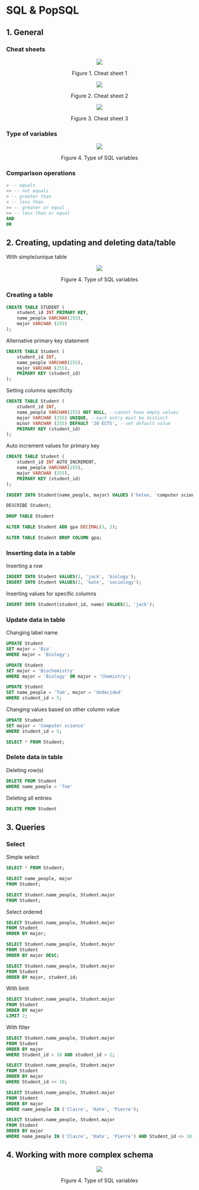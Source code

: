 # SQL & PopSQL

## 1. General

### Cheat sheets 

<p align="center"><img src="https://github.com/jcmeunier77code/My_cheat_sheets/blob/master/07.%20SQL/SQL-Cheet-Sheet-1.png"></p>
<p align="center" font-size="20px">Figure 1. Cheat sheet 1</p>

<p align="center"><img src="https://github.com/jcmeunier77code/My_cheat_sheets/blob/master/07.%20SQL/SQL-Cheat-Sheet-2.png"></p>
<p align="center" font-size="20px">Figure 2. Cheat sheet 2</p>

<p align="center"><img src="https://github.com/jcmeunier77code/My_cheat_sheets/blob/master/07.%20SQL/SQL-Cheat-Sheet-3.png"></p>
<p align="center" font-size="20px">Figure 3. Cheat sheet 3</p>

### Type of variables 

<p align="center"><img src="https://github.com/jcmeunier77code/My_cheat_sheets/blob/master/07.%20SQL/sql_var.png"></p>
<p align="center" font-size="20px">Figure 4. Type of SQL variables</p>

### Comparison operations

```sql
= -- equals
<> -- not equals
> -- greater than
< -- less than
>= -- greater or equal
<= -- less than or equal
AND
OR

```

## 2. Creating, updating and deleting data/table

With simple/unique table

<p align="center"><img src="https://github.com/jcmeunier77code/My_cheat_sheets/blob/master/07.%20SQL/sql_var.png"></p>
<p align="center" font-size="20px">Figure 4. Type of SQL variables</p>

### Creating a table

```sql
CREATE TABLE STUDENT (
    student_id INT PRIMARY KEY,
    name_people VARCHAR(255),
    major VARCHAR (255)
);
```

Alternative primary key statement 
```sql
CREATE TABLE Student (
    student_id INT,
    name_people VARCHAR(255),
    major VARCHAR (255), 
    PRIMARY KEY (student_id)
);
```

Setting columns specificity
```sql
CREATE TABLE Student (
    student_id INT,
    name_people VARCHAR(255) NOT NULL, --cannot have empty values
    major VARCHAR (255) UNIQUE, --each entry must be distinct
    minor VARCHAR (255) DEFAULT '20 ECTS', --set default value
    PRIMARY KEY (student_id)
);
```

Auto increment values for primary key
```sql
CREATE TABLE Student (
    student_id INT AUTO_INCREMENT,
    name_people VARCHAR(255),
    major VARCHAR (255),
    PRIMARY KEY (student_id)
);
```

```sql
INSERT INTO Student(name_people, major) VALUES ('helen, 'computer science');
```

```sql
DESCRIBE Student;
```

```sql
DROP TABLE Student
```

```sql
ALTER TABLE Student ADD gpa DECIMAL(3, 2);
```

```sql
ALTER TABLE Student DROP COLUMN gpa;
```

### Inserting data in a table

Inserting a row
```sql
INSERT INTO Student VALUES(1, 'jack', 'biology');
INSERT INTO Student VALUES(2, 'kate', 'sociology');
```

Inserting values for specific columns
```sql
INSERT INTO Student(student_id, name) VALUES(1, 'jack');
```

### Update data in table

Changing label name
```sql
UPDATE Student
SET major = 'Bio'
WHERE major = 'Biology';
```

```sql
UPDATE Student
SET major = 'Biochemistry'
WHERE major = 'Biology' OR major = 'Chemistry';
```

```sql
UPDATE Student
SET name_people = 'Tom', major = 'Undecided'
WHERE student_id = 5;
```

Changing values based on other column value
```sql
UPDATE Student
SET major = 'Computer science'
WHERE student_id = 5;
```

```sql
SELECT * FROM Student;
```

### Delete data in table

Deleting row(s)
```sql
DELETE FROM Student 
WHERE name_poeple = 'Tom'
```

Deleting all entries
```sql
DELETE FROM Student 
```

## 3. Queries

### Select

Simple select
```sql
SELECT * FROM Student; 
```

```sql
SELECT name_people, major
FROM Student; 
```

```sql
SELECT Student.name_people, Student.major
FROM Student; 
```

Select ordered
```sql
SELECT Student.name_people, Student.major
FROM Student 
ORDER BY major;
```

```sql
SELECT Student.name_people, Student.major
FROM Student 
ORDER BY major DESC;
```

```sql
SELECT Student.name_people, Student.major
FROM Student 
ORDER BY major, student_id;
```

With limit
```sql
SELECT Student.name_people, Student.major
FROM Student 
ORDER BY major
LIMIT 2;
```

With filter
```sql
SELECT Student.name_people, Student.major
FROM Student 
ORDER BY major
WHERE Student_id < 10 AND student_id > 2;
```

```sql
SELECT Student.name_people, Student.major
FROM Student 
ORDER BY major
WHERE Student_id <> 10;
```

```sql
SELECT Student.name_people, Student.major
FROM Student 
ORDER BY major
WHERE name_people IN ('Claire', 'Kate', 'Pierre');
```

```sql
SELECT Student.name_people, Student.major
FROM Student 
ORDER BY major
WHERE name_people IN ('Claire', 'Kate', 'Pierre') AND Student_id <> 10;
```

## 4. Working with more complex schema

<p align="center"><img src="https://github.com/jcmeunier77code/My_cheat_sheets/blob/master/07.%20SQL/sql_var.png"></p>
<p align="center" font-size="20px">Figure 4. Type of SQL variables</p>

